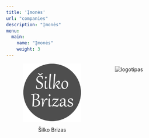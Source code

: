 ```yaml
---
title: 'Įmonės'
url: "companies"
description: "Įmonės"
menu:
  main:
    name: "Įmonės"
    weight: 3
---
```

<html>
  <div class="collection">
    <div class="companies">
      <a href="https://silkobrizas.company.site/" id="SG">
          <img src="../../static/images/comp1.png" alt="logotipas">
          <p>Šilko Brizas</p>
      </a>
      <a href="https://verslobrizas.lt/" id="SB">
        <img src="" alt="logotipas">
        <p></p> 
      </a>
    </div>
  </div>
  
  
  
  
  
  
  <style>
    #SG, #SB{
      display: flex;
      flex-direction: column;
      justify-content: center;
      align-items: center;
      text-decoration: none;
    }
    .collection{
      width: 100%; 
    }
    .companies{
      display: flex;
      align-items: center;
      justify-content: space-around;
      
    }

    .companies img{
      width: 10rem;
      height: 10rem;
      filter: grayscale(100%);
      transition: .3s ease-in-out;
    }
    img:hover {
      filter: grayscale(0);
    }
     
      @media (max-width: 576px){
      .companies{
        flex-direction: column;
        
      }    
  
  </style>
</html>


